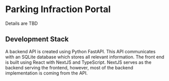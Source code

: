 # Parking Infraction Portal
Details are TBD

## Development Stack
A backend API is created using Python FastAPI. This API communicates with an SQLite database which stores all relevant information. The front end is built using React with NextJS and TypeScript. NextJS serves as the backend serving the frontend, however, most of the backend implementation is coming from the API. 